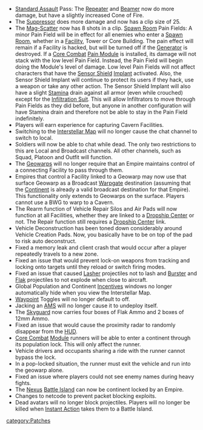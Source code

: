 - [Standard Assault](../Standard_Assault.md) Pass: The
  [Repeater](../Repeater.md) and [Beamer](../Beamer.md) now
  do more damage, but have a slightly increased Cone of Fire.
- The [Suppressor](../Suppressor.md) does more damage and now has
  a clip size of 25.
- The [Mag-Scatter](../Mag-Scatter.md) now has 8 shots in a clip.
  [Spawn Room](../Spawn_Room.md) Pain Fields: A minor Pain Field
  will be in effect for all enemies who enter a [Spawn
  Room](../Spawn_Room.md), whether in a
  [Facility](../Facility.md), Tower or Core Building. The pain
  effect will remain if a Facility is hacked, but will be turned off
  if the [Generator](../Generator.md) is destroyed. If a [Core
  Combat](../Core_Combat.md) [Pain
  Module](../Pain_Module.md) is installed, its damage will not
  stack with the low level Pain Field. Instead, the Pain Field will
  begin doing the Module's level of damage. Low level Pain Fields will
  not affect characters that have the [Sensor
  Shield](../Sensor_Shield.md) [Implant](../Implant.md)
  activated. Also, the Sensor Shield Implant will continue to protect
  its users if they hack, use a weapon or take any other action. The
  Sensor Shield Implant will also have a slight
  [Stamina](../Stamina.md) drain against all armor (even while
  crouched) except for the [Infiltration
  Suit](../Infiltration_Suit.md). This will allow Infiltrators to
  move through Pain Fields as they did before, but anyone in another
  configuration will have Stamina drain and therefore not be able to
  stay in the Pain Field indefinitely.
- Players will earn experience for capturing Cavern Facilities.
- Switching to the [Interstellar Map](../Interstellar_Map.md)
  will no longer cause the chat channel to switch to local.
- Soldiers will now be able to chat while dead. The only two
  restrictions to this are Local and Broadcast channels. All other
  channels, such as Squad, Platoon and Outfit will function.
- The [Geowarps](../Geowarp.md) will no longer require that an
  Empire maintains control of a connecting Facility to pass through
  them.
- Empires that control a Facility linked to a Geowarp may now use that
  surface Geowarp as a Broadcast [Warpgate](../Warpgate.md)
  destination (assuming that the [Continent](../Continent.md) is
  already a valid broadcast destination for that Empire). This
  functionality only extends to Geowarps on the surface. Players
  cannot use a BWG to warp to a Cavern.
- The Rearm function of Vehicle Repair Silos and Air Pads will now
  function at all Facilities, whether they are linked to a [Dropship
  Center](../Dropship_Center.md) or not. The Repair function
  still requires a [Dropship Center](../Dropship_Center.md) link.
- Vehicle Deconstruction has been toned down considerably around
  Vehicle Creation Pads. Now, you basically have to be on top of the
  pad to risk auto deconstruct.
- Fixed a memory leak and client crash that would occur after a player
  repeatedly travels to a new zone.
- Fixed an issue that would prevent lock-on weapons from tracking and
  locking onto targets until they reload or switch firing modes.
- Fixed an issue that caused [Lasher](../Lasher.md) projectiles
  not to lash and [Burster](../Burster.md) and
  [Flak](../Flak.md) projectiles to not explode when close to
  aircraft.
- Global Population and Continent [Incentives](../Incentives.md)
  windows no longer automatically hide when you view the Interstellar
  Map.
- [Waypoint](../Waypoint.md) Toggles will no longer default to
  off.
- Jacking an [AMS](../AMS.md) will no longer cause it to undeploy
  itself.
- The [Skyguard](../Skyguard.md) now carries four boxes of Flak
  Ammo and 2 boxes of 12mm Ammo.
- Fixed an issue that would cause the proximity radar to randomly
  disappear from the [HUD](../HUD.md).
- [Core Combat](../Core_Combat.md) [Module](Modules.md)
  runners will be able to enter a continent through its population
  lock. This will only affect the runner.
- Vehicle drivers and occupants sharing a ride with the runner cannot
  bypass the lock.
- In a pop-locked situation, the runner must exit the vehicle and run
  into the geowarp alone.
- Fixed an issue where players could not see enemy names during heavy
  fights.
- The [Nexus](../Oshur.md#Nexus) [Battle
  Island](../Battle_Islands.md) can now be continent locked by an
  Empire.
- Changes to netcode to prevent packet blocking exploits.
- Dead avatars will no longer block projectiles. Players will no
  longer be killed when [Instant Action](../Instant_Action.md)
  takes them to a Battle Island.

[category:Patches](category:Patches.md)
